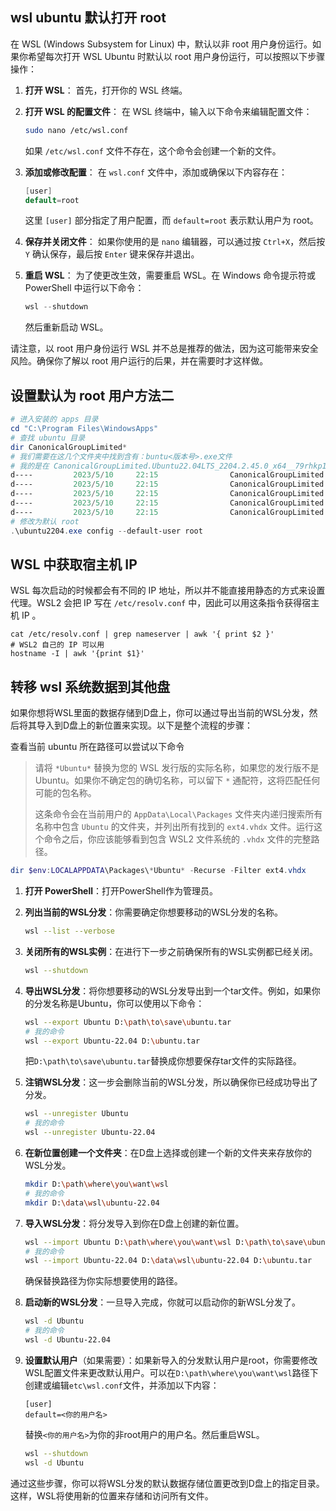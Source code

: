 ## wsl ubuntu 默认打开 root

在 WSL (Windows Subsystem for Linux) 中，默认以非 root 用户身份运行。如果你希望每次打开 WSL Ubuntu 时默认以 root 用户身份运行，可以按照以下步骤操作：

1. **打开 WSL**： 首先，打开你的 WSL 终端。

2. **打开 WSL 的配置文件**： 在 WSL 终端中，输入以下命令来编辑配置文件：

   ```bash
   sudo nano /etc/wsl.conf
   ```

   如果 `/etc/wsl.conf` 文件不存在，这个命令会创建一个新的文件。

3. **添加或修改配置**： 在 `wsl.conf` 文件中，添加或确保以下内容存在：

   ```csharp
   [user]
   default=root
   ```

   这里 `[user]` 部分指定了用户配置，而 `default=root` 表示默认用户为 root。

4. **保存并关闭文件**： 如果你使用的是 `nano` 编辑器，可以通过按 `Ctrl+X`，然后按 `Y` 确认保存，最后按 `Enter` 键来保存并退出。

5. **重启 WSL**： 为了使更改生效，需要重启 WSL。在 Windows 命令提示符或 PowerShell 中运行以下命令：

   ```powershell
   wsl --shutdown
   ```

   然后重新启动 WSL。

请注意，以 root 用户身份运行 WSL 并不总是推荐的做法，因为这可能带来安全风险。确保你了解以 root 用户运行的后果，并在需要时才这样做。

## 设置默认为 root 用户方法二

```powershell
# 进入安装的 apps 目录
cd "C:\Program Files\WindowsApps"
# 查找 ubuntu 目录
dir CanonicalGroupLimited*
# 我们需要在这几个文件夹中找到含有：buntu<版本号>.exe文件
# 我的是在 CanonicalGroupLimited.Ubuntu22.04LTS_2204.2.45.0_x64__79rhkp1fndgsc 这个文件夹下面
d----         2023/5/10     22:15                CanonicalGroupLimited.Ubuntu22.04LTS_2204.2.45.0_neutral_~_79rhkp1fndgsc
d----         2023/5/10     22:15                CanonicalGroupLimited.Ubuntu22.04LTS_2204.2.45.0_neutral_split.scale-100_79rhkp1fndgsc
d----         2023/5/10     22:15                CanonicalGroupLimited.Ubuntu22.04LTS_2204.2.45.0_neutral_split.scale-125_79rhkp1fndgsc
d----         2023/5/10     22:15                CanonicalGroupLimited.Ubuntu22.04LTS_2204.2.45.0_neutral_split.scale-150_79rhkp1fndgsc
d----         2023/5/10     22:15                CanonicalGroupLimited.Ubuntu22.04LTS_2204.2.45.0_x64__79rhkp1fndgsc
# 修改为默认 root
.\ubuntu2204.exe config --default-user root
```

## WSL 中获取宿主机 IP

WSL 每次启动的时候都会有不同的 IP 地址，所以并不能直接用静态的方式来设置代理。WSL2 会把 IP 写在 `/etc/resolv.conf` 中，因此可以用这条指令获得宿主机 IP 。

```shell
cat /etc/resolv.conf | grep nameserver | awk '{ print $2 }'
# WSL2 自己的 IP 可以用
hostname -I | awk '{print $1}'
```

## 转移 wsl 系统数据到其他盘

如果你想将WSL里面的数据存储到D盘上，你可以通过导出当前的WSL分发，然后将其导入到D盘上的新位置来实现。以下是整个流程的步骤：

查看当前 ubuntu 所在路径可以尝试以下命令

> 请将 `*Ubuntu*` 替换为您的 WSL 发行版的实际名称，如果您的发行版不是 Ubuntu。如果你不确定包的确切名称，可以留下 `*` 通配符，这将匹配任何可能的包名称。
>
> 这条命令会在当前用户的 `AppData\Local\Packages` 文件夹内递归搜索所有名称中包含 `Ubuntu` 的文件夹，并列出所有找到的 `ext4.vhdx` 文件。运行这个命令之后，你应该能够看到包含 WSL2 文件系统的 `.vhdx` 文件的完整路径。

```powershell
dir $env:LOCALAPPDATA\Packages\*Ubuntu* -Recurse -Filter ext4.vhdx
```

1. **打开 PowerShell**：打开PowerShell作为管理员。

2. **列出当前的WSL分发**：你需要确定你想要移动的WSL分发的名称。

   ```sh
   wsl --list --verbose
   ```

3. **关闭所有的WSL实例**：在进行下一步之前确保所有的WSL实例都已经关闭。

   ```sh
   wsl --shutdown
   ```

4. **导出WSL分发**：将你想要移动的WSL分发导出到一个tar文件。例如，如果你的分发名称是Ubuntu，你可以使用以下命令：

   ```sh
   wsl --export Ubuntu D:\path\to\save\ubuntu.tar
   # 我的命令
   wsl --export Ubuntu-22.04 D:\ubuntu.tar
   ```

   把`D:\path\to\save\ubuntu.tar`替换成你想要保存tar文件的实际路径。

5. **注销WSL分发**：这一步会删除当前的WSL分发，所以确保你已经成功导出了分发。

   ```sh
   wsl --unregister Ubuntu
   # 我的命令
   wsl --unregister Ubuntu-22.04
   ```

6. **在新位置创建一个文件夹**：在D盘上选择或创建一个新的文件夹来存放你的WSL分发。

   ```sh
   mkdir D:\path\where\you\want\wsl
   # 我的命令
   mkdir D:\data\wsl\ubuntu-22.04
   ```

7. **导入WSL分发**：将分发导入到你在D盘上创建的新位置。

   ```sh
   wsl --import Ubuntu D:\path\where\you\want\wsl D:\path\to\save\ubuntu.tar
   # 我的命令
   wsl --import Ubuntu-22.04 D:\data\wsl\ubuntu-22.04 D:\ubuntu.tar
   ```

   确保替换路径为你实际想要使用的路径。

8. **启动新的WSL分发**：一旦导入完成，你就可以启动你的新WSL分发了。

   ```sh
   wsl -d Ubuntu
   # 我的命令
   wsl -d Ubuntu-22.04
   ```

9. **设置默认用户**（如果需要）：如果新导入的分发默认用户是root，你需要修改WSL配置文件来更改默认用户。可以在`D:\path\where\you\want\wsl`路径下创建或编辑`etc\wsl.conf`文件，并添加以下内容：

   ```
   [user]
   default=<你的用户名>
   ```

   替换`<你的用户名>`为你的非root用户的用户名。然后重启WSL。

   ```sh
   wsl --shutdown
   wsl -d Ubuntu
   ```

通过这些步骤，你可以将WSL分发的默认数据存储位置更改到D盘上的指定目录。这样，WSL将使用新的位置来存储和访问所有文件。
